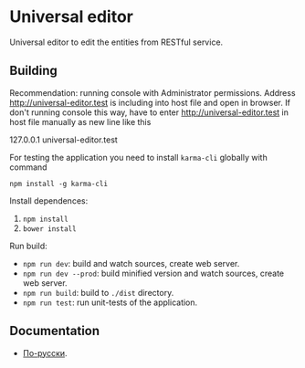 # Universal editor

Universal editor to edit the entities from RESTful service.

## Building

Recommendation: running console with Administrator permissions. Address http://universal-editor.test is including into host file and open in browser.
If don't running console this way, have to enter http://universal-editor.test in host file manually as new line like this

127.0.0.1 universal-editor.test

For testing the application you need to install `karma-cli` globally with command

`npm install -g karma-cli`

Install dependences:

1. `npm install`
1. `bower install`

Run build:

* `npm run dev`: build and watch sources, create web server. 
* `npm run dev --prod`: build minified version and watch sources, create web server.
* `npm run build`: build to `./dist` directory.
* `npm run test`: run unit-tests of the application.

## Documentation

* [По-русски](docs/ru/README.md).
